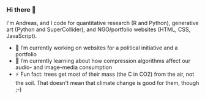 ### Hi there 👋

I'm Andreas, and I code for quantitative research (R and Python), generative art (Python and SuperCollider), and NGO/portfolio websites (HTML, CSS, JavaScript).

- 🔭 I’m currently working on websites for a political initiative and a portfolio
- 🌱 I’m currently learning about how compression algorithms affect our audio- and image-media consumption
- ⚡ Fun fact: trees get most of their mass (the C in CO2) from the air, not the soil. That doesn't mean that climate change is good for them, though ;-)

